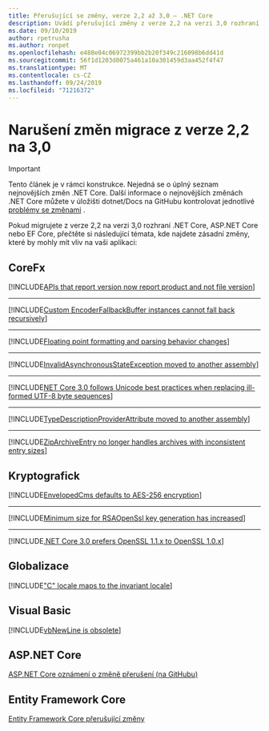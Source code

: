 ```yaml
---
title: Přerušující se změny, verze 2,2 až 3,0 – .NET Core
description: Uvádí přerušující změny z verze 2,2 na verzi 3,0 rozhraní .NET Core, ASP.NET Core a EF Core.
ms.date: 09/10/2019
author: rpetrusha
ms.author: ronpet
ms.openlocfilehash: e488e04c06972399bb2b20f349c216098b6dd41d
ms.sourcegitcommit: 56f1d1203d0075a461a10a301459d3aa452f4f47
ms.translationtype: MT
ms.contentlocale: cs-CZ
ms.lasthandoff: 09/24/2019
ms.locfileid: "71216372"
---
```

# <a name="breaking-changes-for-migration-from-version-22-to-30"></a>Narušení změn migrace z verze 2,2 na 3,0

> [!IMPORTANT]
> Tento článek je v rámci konstrukce. Nejedná se o úplný seznam nejnovějších změn .NET Core. Další informace o nejnovějších změnách .NET Core můžete v úložišti dotnet/Docs na GitHubu kontrolovat jednotlivé [problémy se změnami](https://github.com/dotnet/docs/issues?q=is%3Aissue+is%3Aopen+label%3Abreaking-change) . 

Pokud migrujete z verze 2,2 na verzi 3,0 rozhraní .NET Core, ASP.NET Core nebo EF Core, přečtěte si následující témata, kde najdete zásadní změny, které by mohly mít vliv na vaši aplikaci:

## <a name="corefx"></a>CoreFx

[!INCLUDE[APIs that report version now report product and not file version](~/includes/core-changes/corefx/version-information-changes.md)]

***

[!INCLUDE[Custom EncoderFallbackBuffer instances cannot fall back recursively](~/includes/core-changes/corefx/custom-encoderfallbackbuffer-cannot-be-recursive.md)]

***

[!INCLUDE[Floating point formatting and parsing behavior changes](~/includes/core-changes/corefx/floating-point-changes.md)]

***

[!INCLUDE[InvalidAsynchronousStateException moved to another assembly](~/includes/core-changes/corefx/move-invalidasynchronousstateexception.md)]

***

[!INCLUDE[NET Core 3.0 follows Unicode best practices when replacing ill-formed UTF-8 byte sequences](~/includes/core-changes/corefx/net-core-3-0-follows-unicode-utf8-best-practices.md)]

***

[!INCLUDE[TypeDescriptionProviderAttribute moved to another assembly](~/includes/core-changes/corefx/move-typedescriptionproviderattribute.md)]

***

[!INCLUDE[ZipArchiveEntry no longer handles archives with inconsistent entry sizes](~/includes/core-changes/corefx/ziparchiveentry-and-inconsistent-entry-sizes.md)]

## <a name="cryptography"></a>Kryptografick

[!INCLUDE[EnvelopedCms defaults to AES-256 encryption](~/includes/core-changes/cryptography/envelopedcms-defaults-to-aes256.md)]

***

[!INCLUDE[Minimum size for RSAOpenSsl key generation has increased](~/includes/core-changes/cryptography/minimum-rsaopenssl-key-size-change.md)]

***

[!INCLUDE[.NET Core 3.0 prefers OpenSSL 1.1.x to OpenSSL 1.0.x](~/includes/core-changes/cryptography/net-core-3-0-prefers-openssl-1-1-x.md)]

## <a name="globalization"></a>Globalizace

[!INCLUDE["C" locale maps to the invariant locale](~/includes/core-changes/globalization/c-locale-maps-to-invariant-locale.md)]

## <a name="visual-basic"></a>Visual Basic

[!INCLUDE[vbNewLine is obsolete](~/includes/core-changes/visualbasic/vbnewline-is-obsolete.md)]

## <a name="aspnet-core"></a>ASP.NET Core

[ASP.NET Core oznámení o změně přerušení (na GitHubu)](https://github.com/aspnet/Announcements/issues?q=is%3Aissue+is%3Aopen+label%3A%22Breaking+change%22+label%3A3.0.0)

## <a name="entity-framework-core"></a>Entity Framework Core

[Entity Framework Core přerušující změny](/ef/core/what-is-new/ef-core-3.0/breaking-changes)
